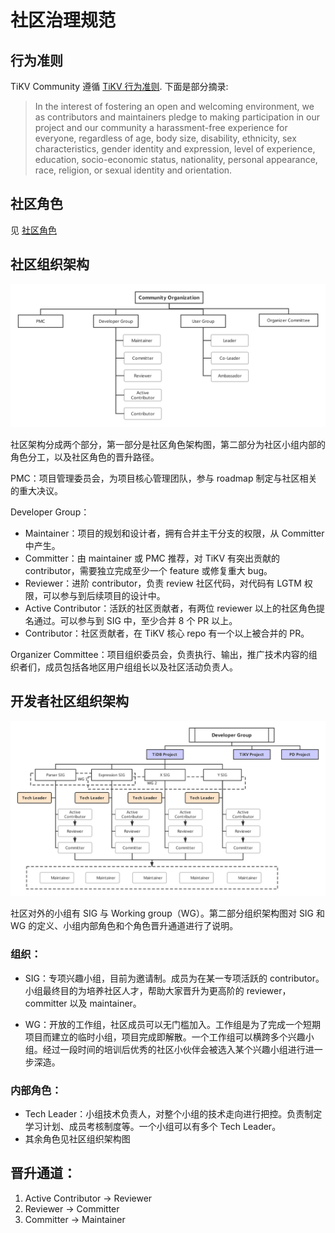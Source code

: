 # 社区治理规范

## 行为准则

TiKV Community 遵循 [TiKV 行为准则](https://github.com/tikv/tikv/blob/master/CODE_OF_CONDUCT.md). 下面是部分摘录:

> In the interest of fostering an open and welcoming environment, we as contributors and maintainers pledge to making participation in our project and our community a harassment-free experience for everyone, regardless of age, body size, disability, ethnicity, sex characteristics, gender identity and expression, level of experience, education, socio-economic status, nationality, personal appearance, race, religion, or sexual identity and orientation.

## 社区角色

见 [社区角色](community-membership-zh_CN.md)

<h2 id="community_organization">社区组织架构</h2>

![community organization](media/governace/community_organization.png)

社区架构分成两个部分，第一部分是社区角色架构图，第二部分为社区小组内部的角色分工，以及社区角色的晋升路径。

PMC：项目管理委员会，为项目核心管理团队，参与 roadmap 制定与社区相关的重大决议。

Developer Group：

* Maintainer：项目的规划和设计者，拥有合并主干分支的权限，从 Committer 中产生。
* Committer：由 maintainer 或 PMC 推荐，对 TiKV 有突出贡献的 contributor，需要独立完成至少一个 feature 或修复重大 bug。
* Reviewer：进阶 contributor，负责 review 社区代码，对代码有 LGTM 权限，可以参与到后续项目的设计中。
* Active Contributor：活跃的社区贡献者，有两位 reviewer 以上的社区角色提名通过。可以参与到 SIG 中，至少合并 8 个 PR 以上。
* Contributor：社区贡献者，在 TiKV 核心 repo 有一个以上被合并的 PR。

Organizer Committee：项目组织委员会，负责执行、输出，推广技术内容的组织者们，成员包括各地区用户组组长以及社区活动负责人。

## 开发者社区组织架构

![developer group](media/governace/developer_group.png)

社区对外的小组有 SIG 与 Working group（WG）。第二部分组织架构图对 SIG 和 WG 的定义、小组内部角色和个角色晋升通道进行了说明。

### 组织：

* SIG：专项兴趣小组，目前为邀请制。成员为在某一专项活跃的 contributor。小组最终目的为培养社区人才，帮助大家晋升为更高阶的 reviewer，committer 以及 maintainer。

* WG：开放的工作组，社区成员可以无门槛加入。工作组是为了完成一个短期项目而建立的临时小组，项目完成即解散。一个工作组可以横跨多个兴趣小组。经过一段时间的培训后优秀的社区小伙伴会被选入某个兴趣小组进行进一步深造。

### 内部角色：

* Tech Leader：小组技术负责人，对整个小组的技术走向进行把控。负责制定学习计划、成员考核制度等。一个小组可以有多个 Tech Leader。
* 其余角色见社区组织架构图

## 晋升通道：

1. Active Contributor -> Reviewer
2. Reviewer -> Committer
3. Committer -> Maintainer
